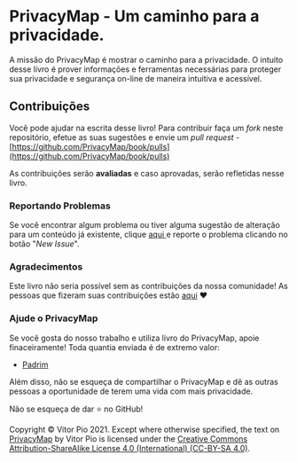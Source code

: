 # PrivacyMap - Um caminho para a privacidade.

A missão do PrivacyMap é mostrar o caminho para a privacidade.  O intuito desse livro é prover informações e ferramentas necessárias para proteger sua privacidade e segurança on-line de maneira intuitiva e acessível.

## Contribuições

Você pode ajudar na escrita desse livro! Para contribuir faça um _fork_ neste repositório, efetue as suas sugestões e envie um _pull request_ - [https://github.com/PrivacyMap/book/pulls](https://github.com/PrivacyMap/book/pulls)

As contribuições serão **avaliadas** e caso aprovadas, serão refletidas nesse livro.

### Reportando Problemas

Se você encontrar algum problema ou tiver alguma sugestão de alteração para um conteúdo já existente, clique [aqui ](https://github.com/PrivacyMap/book/issues)e reporte o problema clicando no botão "_New Issue_".

### Agradecimentos

Este livro não seria possível sem as contribuições da nossa comunidade! As pessoas que fizeram suas contribuições estão [aqui](https://github.com/PrivacyMap/book/graphs/contributors) ❤️

### Ajude o PrivacyMap

Se você gosta do nosso trabalho e utiliza livro do PrivacyMap, apoie finaceiramente! Toda quantia enviada é de extremo valor:[ ](https://liberapay.com/PrivacyMap/donate)

* [Padrim](https://www.padrim.com.br/privacymap)

Além disso, não se esqueça de compartilhar o PrivacyMap e dê as outras pessoas a oportunidade de terem uma vida com mais privacidade.

Não se esqueça de dar ⭐ no GitHub!

Copyright © Vitor Pio 2021. Except where otherwise specified, the text on [PrivacyMap](https://github.com/PrivacyMap/book) by Vitor Pio is licensed under the [Creative Commons Attribution-ShareAlike License 4.0 \(International\) \(CC-BY-SA 4.0\)](https://creativecommons.org/licenses/by-sa/4.0/).

